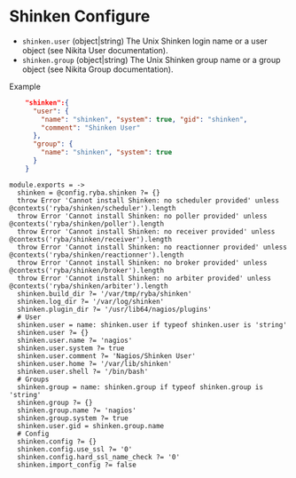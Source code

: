 
# Shinken Configure

*   `shinken.user` (object|string)
    The Unix Shinken login name or a user object (see Nikita User documentation).
*   `shinken.group` (object|string)
    The Unix Shinken group name or a group object (see Nikita Group documentation).

Example

```json
    "shinken":{
      "user": {
        "name": "shinken", "system": true, "gid": "shinken",
        "comment": "Shinken User"
      },
      "group": {
        "name": "shinken", "system": true
      }
    }
```

    module.exports = ->
      shinken = @config.ryba.shinken ?= {}
      throw Error 'Cannot install Shinken: no scheduler provided' unless @contexts('ryba/shinken/scheduler').length
      throw Error 'Cannot install Shinken: no poller provided' unless @contexts('ryba/shinken/poller').length
      throw Error 'Cannot install Shinken: no receiver provided' unless @contexts('ryba/shinken/receiver').length
      throw Error 'Cannot install Shinken: no reactionner provided' unless @contexts('ryba/shinken/reactionner').length
      throw Error 'Cannot install Shinken: no broker provided' unless @contexts('ryba/shinken/broker').length
      throw Error 'Cannot install Shinken: no arbiter provided' unless @contexts('ryba/shinken/arbiter').length
      shinken.build_dir ?= '/var/tmp/ryba/shinken'
      shinken.log_dir ?= '/var/log/shinken'
      shinken.plugin_dir ?= '/usr/lib64/nagios/plugins'
      # User
      shinken.user = name: shinken.user if typeof shinken.user is 'string'
      shinken.user ?= {}
      shinken.user.name ?= 'nagios'
      shinken.user.system ?= true
      shinken.user.comment ?= 'Nagios/Shinken User'
      shinken.user.home ?= '/var/lib/shinken'
      shinken.user.shell ?= '/bin/bash'
      # Groups
      shinken.group = name: shinken.group if typeof shinken.group is 'string'
      shinken.group ?= {}
      shinken.group.name ?= 'nagios'
      shinken.group.system ?= true
      shinken.user.gid = shinken.group.name
      # Config
      shinken.config ?= {}
      shinken.config.use_ssl ?= '0'
      shinken.config.hard_ssl_name_check ?= '0'
      shinken.import_config ?= false
